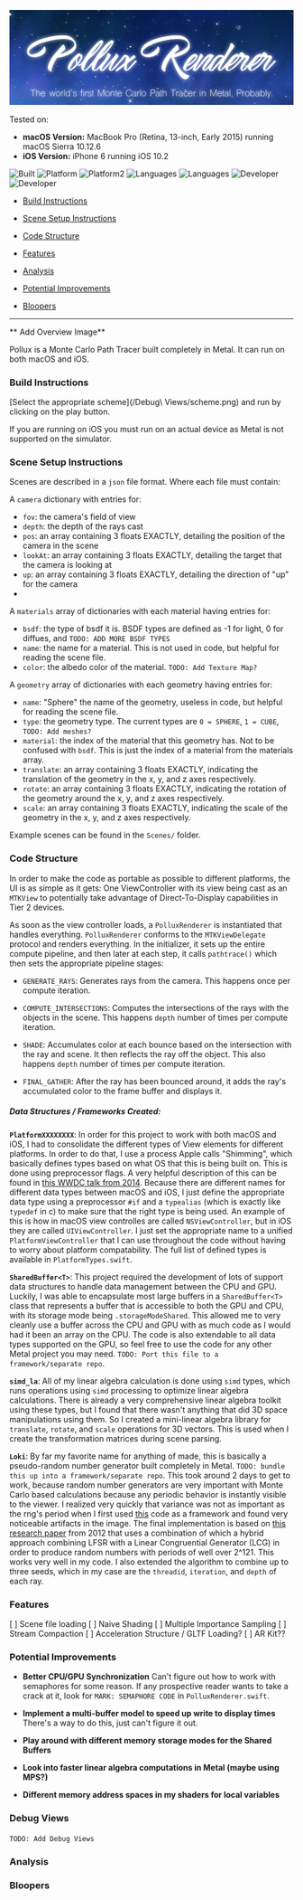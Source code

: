 ![headerpic](/Media/Header.png)



Tested on: 
- **macOS Version:** MacBook Pro (Retina, 13-inch, Early 2015) running macOS Sierra 10.12.6
- **iOS Version:** iPhone 6 running iOS 10.2

![Built](https://img.shields.io/appveyor/ci/gruntjs/grunt.svg)  ![Platform](https://img.shields.io/badge/platform-macOS-bcbcbc.svg) ![Platform2](https://img.shields.io/badge/platform-iOS-bcbcbc.svg) ![Languages](https://img.shields.io/badge/Metal-2-02ffa2.svg?style=flat) ![Languages](https://img.shields.io/badge/Swift-4-ff7f02.svg?style=flat) ![Developer](https://img.shields.io/badge/Developer-Youssef%20Victor-0f97ff.svg?style=flat) ![Developer](https://img.shields.io/badge/Developer-Will%20Ho-ff6161.svg?style=flat)



- [Build Instructions](#build-instructions)

- [Scene Setup Instructions](#scene-setup-instructions)

- [Code Structure](#code-structure)

- [Features](#features)

- [Analysis](#analysis)

- [Potential Improvements](#potential-improvements)

- [Bloopers](#bloopers)
 

____________________________________________________

** Add Overview Image**

Pollux is a Monte Carlo Path Tracer built completely in Metal. It can run on both macOS and iOS.

### Build Instructions

[Select the appropriate scheme](/Debug\ Views/scheme.png) and run by clicking on the play button.

If you are running on iOS you must run on an actual device as Metal is not supported on the simulator.

### Scene Setup Instructions

Scenes are described in a `json` file format. Where each file must contain:

A `camera` dictionary with entries for:
 - `fov`: the camera's field of view
 - `depth`: the depth of the rays cast
 - `pos`: an array containing 3 floats EXACTLY, detailing the position of the camera in the scene
 - `lookAt`: an array containing 3 floats EXACTLY, detailing the target that the camera is looking at
 - `up`: an array containing 3 floats EXACTLY, detailing the direction of "up" for the camera
 - 
 A `materials` array of dictionaries with each material having entries for:

- `bsdf`: the type of bsdf it is. BSDF types are defined as -1 for light, 0 for diffues, and `TODO: ADD MORE BSDF TYPES`
- `name`: the name for a material. This is not used in code, but helpful for reading the scene file.
- `color`: the albedo color of the material. `TODO: Add Texture Map?`

 A `geometry` array of dictionaries with each geometry having entries for:
 
 - `name`: "Sphere" the name of the geometry, useless in code, but helpful for reading the scene file.
 - `type`: the geometry type. The current types are `0 = SPHERE`, `1 = CUBE`, `TODO: Add meshes?`
 - `material`: the index of the material that this geometry has. Not to be confused with `bsdf`. This is just the index of a material from the materials array.
 - `translate`: an array containing 3 floats EXACTLY, indicating the translation of the geometry in the x, y, and z axes respectively.
 - `rotate`: an array containing 3 floats EXACTLY, indicating the rotation of the geometry around the x, y, and z axes respectively.
 - `scale`: an array containing 3 floats EXACTLY, indicating the scale of the geometry in the x, y, and z axes respectively.
 

Example scenes can be found in the `Scenes/` folder.

### Code Structure

In order to make the code as portable as possible to different platforms, the UI is as simple as it gets: One ViewController with its view being cast as an `MTKView` to potentially take advantage of Direct-To-Display capabilities in Tier 2 devices.

As soon as the view controller loads, a `PolluxRenderer` is instantiated that handles everything. `PolluxRenderer` conforms to the `MTKViewDelegate` protocol and renders everything. In the initializer, it sets up the entire compute pipeline, and then later at each step, it calls `pathtrace()` which then sets the appropriate pipeline stages:

- `GENERATE_RAYS`: Generates rays from the camera. This happens once per compute iteration.
- `COMPUTE_INTERSECTIONS`: Computes the intersections of the rays with the objects in the scene. This happens `depth` number of times per compute iteration.

- `SHADE`: Accumulates color at each bounce based on the intersection with the ray and scene. It then reflects the ray off the object. This also happens `depth` number of times per compute iteration.

- `FINAL_GATHER`: After the ray has been bounced around, it adds the ray's accumulated color to the frame buffer and displays it.

##### Data Structures / Frameworks Created:

**`PlatformXXXXXXXX`**:
In order for this project to work with both macOS and iOS, I had to consolidate the different types of View elements for different platforms. In order to do that, I use a process Apple calls "Shimming", which basically defines types based on what OS that this is being built on. This is done using preprocessor flags. A very helpful description of this can be found in [this WWDC talk from 2014](https://developer.apple.com/videos/play/wwdc2014/233/). Because there are different names for different data types between macOS and iOS, I just define the appropriate data type using a preprocessor `#if` and a `typealias` (which is exactly like `typedef` in c) to make sure that the right type is being used. An example of this is how in macOS view controlles are called `NSViewController`, but in iOS they are called `UIViewController`. I just set the appropriate name to a unified `PlatformViewController` that I can use throughout the code without having to worry about platform compatability. The full list of defined types is available in `PlatformTypes.swift`.

**`SharedBuffer<T>`**:
This project required the development of lots of support data structures to handle data management between the CPU and GPU. Luckily, I was able to encapsulate most large buffers in a `SharedBuffer<T>` class that represents a buffer that is accessible to both the GPU and CPU, with its storage mode being `.storageModeShared`. This allowed me to very cleanly use a buffer across the CPU and GPU with as much code as I would had it been an array on the CPU. The code is also extendable to all data types supported on the GPU, so feel free to use the code for any other Metal project you may need. `TODO: Port this file to a framework/separate repo`.

**`simd_la`**:
All of my linear algebra calculation is done using `simd` types, which runs operations using `simd` processing to optimize linear algebra calculations. There is already a very comprehensive linear algebra toolkit using these types, but I found that there wasn't anything that did 3D space manipulations using them. So I created a mini-linear algebra library for `translate`, `rotate`, and `scale` operations for 3D vectors. This is used when I create the transformation matrices during scene parsing.

**`Loki`**:
By far my favorite name for anything of made, this is basically a pseudo-random number generator built completely in Metal. `TODO: bundle this up into a framework/separate repo`. This took around 2 days to get to work, because random number generators are very important with Monte Carlo based calculations because any periodic behavior is instantly visible to the viewer. I realized very quickly that variance was not as important as the rng's period when I first used [this](http://www.cs.wm.edu/~va/software/park/park.html) code as a framework and found very noticeable artifacts in the image. The final implementation is based on [this research paper](http://iopscience.iop.org/article/10.1088/1742-6596/368/1/012024/pdf) from 2012 that uses a combination of which a hybrid approach combining LFSR with a Linear Congruential Generator (LCG) in order to produce random numbers with periods of well over 2^121. This works very well in my code. I also extended the algorithm to combine up to three seeds, which in my case are the `threadid`, `iteration`, and `depth` of each ray.

### Features

[ ] Scene file loading
[ ] Naive Shading
[ ] Multiple Importance Sampling
[ ] Stream Compaction
[ ] Acceleration Structure / GLTF Loading?
[ ] AR Kit??

### Potential Improvements

- **Better CPU/GPU Synchronization**
Can't figure out how to work with semaphores for some reason. If any prospective reader wants to take a crack at it, look for `MARK: SEMAPHORE CODE` in `PolluxRenderer.swift`.

- **Implement a multi-buffer model to speed up write to display times**
There's a way to do this, just can't figure it out.

- **Play around with different memory storage modes for the Shared Buffers**

- **Look into faster linear algebra computations in Metal (maybe using MPS?)**

- **Different memory address spaces in my shaders for local variables**

### Debug Views

`TODO: Add Debug Views`


### Analysis


### Bloopers




